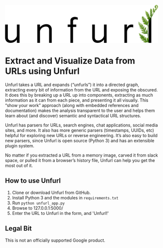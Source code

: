 ![Unfurl Logo](/static/unfurl.png)

# Extract and Visualize Data from URLs using Unfurl
Unfurl takes a URL and expands (“unfurls”) it into a directed graph, extracting every bit of information from the URL and exposing the obscured. 
It does this by breaking up a URL up into components, extracting as much information as it can from each piece, and presenting it all visually. 
This “show your work” approach (along with embedded references and documentation) makes the analysis transparent to the user and helps them learn 
about (and discover) semantic and syntactical URL structures.

Unfurl has parsers for URLs, search engines, chat applications, social media sites, and more. It also has more generic parsers (timestamps, UUIDs, etc) helpful 
for exploring new URLs or reverse engineering. It’s also easy to build new parsers, since Unfurl is open source (Python 3) and has an extensible 
plugin system.

No matter if you extracted a URL from a memory image, carved it from slack space, or pulled it from a browser’s history file, Unfurl can help you 
get the most out of it. 

## How to use Unfurl

1. Clone or download Unfurl from GitHub.
1. Install Python 3 and the modules in `requirements.txt`
1. Run `python unfurl_app.py`
1. Browse to 127.0.0.1:5000/
1. Enter the URL to Unfurl in the form, and 'Unfurl!'

## Legal Bit
This is not an officially supported Google product.
